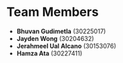 # Team Members

- **Bhuvan Gudimetla** (30225017)
- **Jayden Wong** (30204632)
- **Jerahmeel Ual Alcano** (30153076)
- **Hamza Ata** (30227411)
